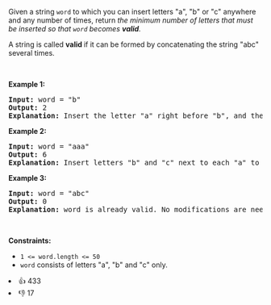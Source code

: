 <p>Given a string <code>word</code> to which you can insert letters "a", "b" or "c" anywhere and any number of times, return <em>the minimum number of letters that must be inserted so that <code>word</code> becomes <strong>valid</strong>.</em></p>

<p>A string is called <strong>valid </strong>if it can be formed by concatenating the string "abc" several times.</p>

<p>&nbsp;</p> 
<p><strong class="example">Example 1:</strong></p>

<pre>
<strong>Input:</strong> word = "b"
<strong>Output:</strong> 2
<strong>Explanation:</strong> Insert the letter "a" right before "b", and the letter "c" right next to "a" to obtain the valid string "<strong>a</strong>b<strong>c</strong>".
</pre>

<p><strong class="example">Example 2:</strong></p>

<pre>
<strong>Input:</strong> word = "aaa"
<strong>Output:</strong> 6
<strong>Explanation:</strong> Insert letters "b" and "c" next to each "a" to obtain the valid string "a<strong>bc</strong>a<strong>bc</strong>a<strong>bc</strong>".
</pre>

<p><strong class="example">Example 3:</strong></p>

<pre>
<strong>Input:</strong> word = "abc"
<strong>Output:</strong> 0
<strong>Explanation:</strong> word is already valid. No modifications are needed. 
</pre>

<p>&nbsp;</p> 
<p><strong>Constraints:</strong></p>

<ul> 
 <li><code>1 &lt;= word.length &lt;= 50</code></li> 
 <li><code>word</code> consists of letters "a", "b"&nbsp;and "c" only.&nbsp;</li> 
</ul>

<div><li>👍 433</li><li>👎 17</li></div>